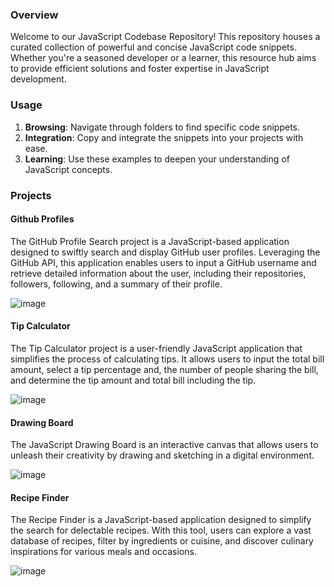 ### **Overview**
Welcome to our JavaScript Codebase Repository! This repository houses a curated collection of powerful and concise JavaScript code snippets. Whether you're a seasoned developer or a learner, this resource hub aims to provide efficient solutions and foster expertise in JavaScript development.

### **Usage**
1. **Browsing**: Navigate through folders to find specific code snippets.
2. **Integration**: Copy and integrate the snippets into your projects with ease.
3. **Learning**: Use these examples to deepen your understanding of JavaScript concepts.

### **Projects**
#### **Github Profiles**
The GitHub Profile Search project is a JavaScript-based application designed to swiftly search and display GitHub user profiles. Leveraging the GitHub API, this application enables users to input a GitHub username and retrieve detailed information about the user, including their repositories, followers, following, and a summary of their profile.

![image](https://github.com/IFTE-13/Byte-JS/assets/75083426/17f676ca-08d6-4ba7-b167-aba2ae36275a)

#### **Tip Calculator**
The Tip Calculator project is a user-friendly JavaScript application that simplifies the process of calculating tips. It allows users to input the total bill amount, select a tip percentage and, the number of people sharing the bill, and determine the tip amount and total bill including the tip.

![image](https://github.com/IFTE-13/Byte-JS/assets/75083426/4aafb06f-5067-437e-a9a7-1877e6af9b0a)

#### **Drawing Board**
The JavaScript Drawing Board is an interactive canvas that allows users to unleash their creativity by drawing and sketching in a digital environment.

![image](https://github.com/IFTE-13/Byte-JS/assets/75083426/4864849a-f3b9-432a-a140-837053d064d2)

#### **Recipe Finder**
The Recipe Finder is a JavaScript-based application designed to simplify the search for delectable recipes. With this tool, users can explore a vast database of recipes, filter by ingredients or cuisine, and discover culinary inspirations for various meals and occasions.

![image](https://github.com/IFTE-13/Byte-JS/assets/75083426/589c2251-0486-423c-b459-c664ec2f2648)



